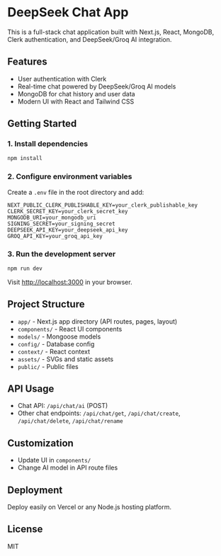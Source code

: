 
# DeepSeek Chat App

This is a full-stack chat application built with Next.js, React, MongoDB, Clerk authentication, and DeepSeek/Groq AI integration.

## Features
- User authentication with Clerk
- Real-time chat powered by DeepSeek/Groq AI models
- MongoDB for chat history and user data
- Modern UI with React and Tailwind CSS

## Getting Started

### 1. Install dependencies
```bash
npm install
```

### 2. Configure environment variables
Create a `.env` file in the root directory and add:
```
NEXT_PUBLIC_CLERK_PUBLISHABLE_KEY=your_clerk_publishable_key
CLERK_SECRET_KEY=your_clerk_secret_key
MONGODB_URI=your_mongodb_uri
SIGNING_SECRET=your_signing_secret
DEEPSEEK_API_KEY=your_deepseek_api_key
GROQ_API_KEY=your_groq_api_key
```

### 3. Run the development server
```bash
npm run dev
```
Visit [http://localhost:3000](http://localhost:3000) in your browser.

## Project Structure
- `app/` - Next.js app directory (API routes, pages, layout)
- `components/` - React UI components
- `models/` - Mongoose models
- `config/` - Database config
- `context/` - React context
- `assets/` - SVGs and static assets
- `public/` - Public files

## API Usage
- Chat API: `/api/chat/ai` (POST)
- Other chat endpoints: `/api/chat/get`, `/api/chat/create`, `/api/chat/delete`, `/api/chat/rename`

## Customization
- Update UI in `components/`
- Change AI model in API route files

## Deployment
Deploy easily on Vercel or any Node.js hosting platform.

## License
MIT
